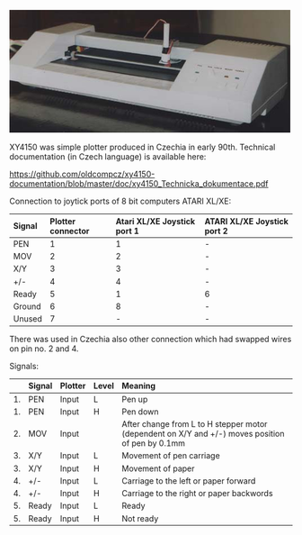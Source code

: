 ![Plotter XY4150](xy4150_2.jpg)

XY4150 was simple plotter produced in Czechia in early 90th. Technical documentation (in Czech language) is available here:

https://github.com/oldcompcz/xy4150-documentation/blob/master/doc/xy4150_Technicka_dokumentace.pdf

Connection to joytick ports of 8 bit computers ATARI XL/XE:

| Signal  |  Plotter connector |Atari XL/XE Joystick port 1   |  ATARI XL/XE Joystick port 2 |
| :------------ | :------------ | :------------ | :------------ |
| PEN  | 1  |  1 | -  |
| MOV | 2  |  2 | -  |
| X/Y |  3 |  3 | -  |
| +/-  |  4 |  4 | -  |
|  Ready | 5  |  1 |  6 |
| Ground  | 6  |  8 |  - |
| Unused  |  7 | -  |  - |

There was used in Czechia also other connection which had swapped wires on pin no. 2 and 4.

Signals:

|   | Signal  | Plotter  | Level  | Meaning  |
| :------------ | :------------ | :------------ | :------------ | :------------ |
|  1. |  PEN | Input  | L  | Pen up
|  1. |  PEN | Input  | H  | Pen down
|  2. |  MOV |  Input |   | After change from L to H stepper motor  (dependent on X/Y and +/-) moves position of pen by 0.1mm  |
|  3. |  X/Y | Input  | L  | Movement of pen carriage  |
|  3. |  X/Y | Input  | H  | Movement of paper  |
|  4. |  +/- |Input   | L  | Carriage to the left or paper forward  |
|  4. |  +/- |Input   | H  | Carriage to the right or paper backwords  |
|  5. | Ready  | Input  | L  | Ready  |
|  5. | Ready  | Input  | H  | Not ready  |
